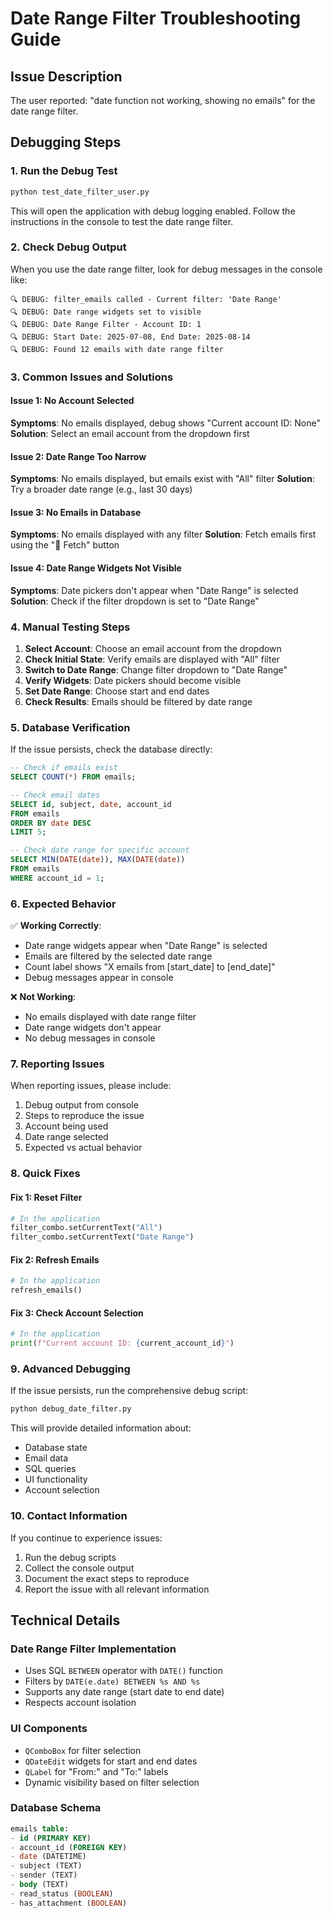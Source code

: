 # Date Range Filter Troubleshooting Guide

## Issue Description
The user reported: "date function not working, showing no emails" for the date range filter.

## Debugging Steps

### 1. Run the Debug Test
```bash
python test_date_filter_user.py
```

This will open the application with debug logging enabled. Follow the instructions in the console to test the date range filter.

### 2. Check Debug Output
When you use the date range filter, look for debug messages in the console like:
```
🔍 DEBUG: filter_emails called - Current filter: 'Date Range'
🔍 DEBUG: Date range widgets set to visible
🔍 DEBUG: Date Range Filter - Account ID: 1
🔍 DEBUG: Start Date: 2025-07-08, End Date: 2025-08-14
🔍 DEBUG: Found 12 emails with date range filter
```

### 3. Common Issues and Solutions

#### Issue 1: No Account Selected
**Symptoms**: No emails displayed, debug shows "Current account ID: None"
**Solution**: Select an email account from the dropdown first

#### Issue 2: Date Range Too Narrow
**Symptoms**: No emails displayed, but emails exist with "All" filter
**Solution**: Try a broader date range (e.g., last 30 days)

#### Issue 3: No Emails in Database
**Symptoms**: No emails displayed with any filter
**Solution**: Fetch emails first using the "📩 Fetch" button

#### Issue 4: Date Range Widgets Not Visible
**Symptoms**: Date pickers don't appear when "Date Range" is selected
**Solution**: Check if the filter dropdown is set to "Date Range"

### 4. Manual Testing Steps

1. **Select Account**: Choose an email account from the dropdown
2. **Check Initial State**: Verify emails are displayed with "All" filter
3. **Switch to Date Range**: Change filter dropdown to "Date Range"
4. **Verify Widgets**: Date pickers should become visible
5. **Set Date Range**: Choose start and end dates
6. **Check Results**: Emails should be filtered by date range

### 5. Database Verification

If the issue persists, check the database directly:

```sql
-- Check if emails exist
SELECT COUNT(*) FROM emails;

-- Check email dates
SELECT id, subject, date, account_id 
FROM emails 
ORDER BY date DESC 
LIMIT 5;

-- Check date range for specific account
SELECT MIN(DATE(date)), MAX(DATE(date)) 
FROM emails 
WHERE account_id = 1;
```

### 6. Expected Behavior

✅ **Working Correctly**:
- Date range widgets appear when "Date Range" is selected
- Emails are filtered by the selected date range
- Count label shows "X emails from [start_date] to [end_date]"
- Debug messages appear in console

❌ **Not Working**:
- No emails displayed with date range filter
- Date range widgets don't appear
- No debug messages in console

### 7. Reporting Issues

When reporting issues, please include:
1. Debug output from console
2. Steps to reproduce the issue
3. Account being used
4. Date range selected
5. Expected vs actual behavior

### 8. Quick Fixes

#### Fix 1: Reset Filter
```python
# In the application
filter_combo.setCurrentText("All")
filter_combo.setCurrentText("Date Range")
```

#### Fix 2: Refresh Emails
```python
# In the application
refresh_emails()
```

#### Fix 3: Check Account Selection
```python
# In the application
print(f"Current account ID: {current_account_id}")
```

### 9. Advanced Debugging

If the issue persists, run the comprehensive debug script:
```bash
python debug_date_filter.py
```

This will provide detailed information about:
- Database state
- Email data
- SQL queries
- UI functionality
- Account selection

### 10. Contact Information

If you continue to experience issues:
1. Run the debug scripts
2. Collect the console output
3. Document the exact steps to reproduce
4. Report the issue with all relevant information

## Technical Details

### Date Range Filter Implementation
- Uses SQL `BETWEEN` operator with `DATE()` function
- Filters by `DATE(e.date) BETWEEN %s AND %s`
- Supports any date range (start date to end date)
- Respects account isolation

### UI Components
- `QComboBox` for filter selection
- `QDateEdit` widgets for start and end dates
- `QLabel` for "From:" and "To:" labels
- Dynamic visibility based on filter selection

### Database Schema
```sql
emails table:
- id (PRIMARY KEY)
- account_id (FOREIGN KEY)
- date (DATETIME)
- subject (TEXT)
- sender (TEXT)
- body (TEXT)
- read_status (BOOLEAN)
- has_attachment (BOOLEAN)
``` 